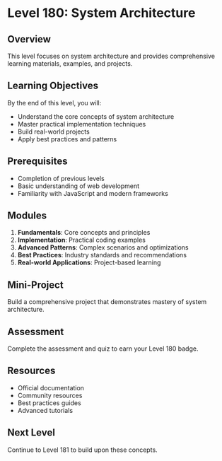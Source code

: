 # Level 180: System Architecture

## Overview
This level focuses on system architecture and provides comprehensive learning materials, examples, and projects.

## Learning Objectives
By the end of this level, you will:
- Understand the core concepts of system architecture
- Master practical implementation techniques
- Build real-world projects
- Apply best practices and patterns

## Prerequisites
- Completion of previous levels
- Basic understanding of web development
- Familiarity with JavaScript and modern frameworks

## Modules
1. **Fundamentals**: Core concepts and principles
2. **Implementation**: Practical coding examples
3. **Advanced Patterns**: Complex scenarios and optimizations
4. **Best Practices**: Industry standards and recommendations
5. **Real-world Applications**: Project-based learning

## Mini-Project
Build a comprehensive project that demonstrates mastery of system architecture.

## Assessment
Complete the assessment and quiz to earn your Level 180 badge.

## Resources
- Official documentation
- Community resources
- Best practices guides
- Advanced tutorials

## Next Level
Continue to Level 181 to build upon these concepts.
